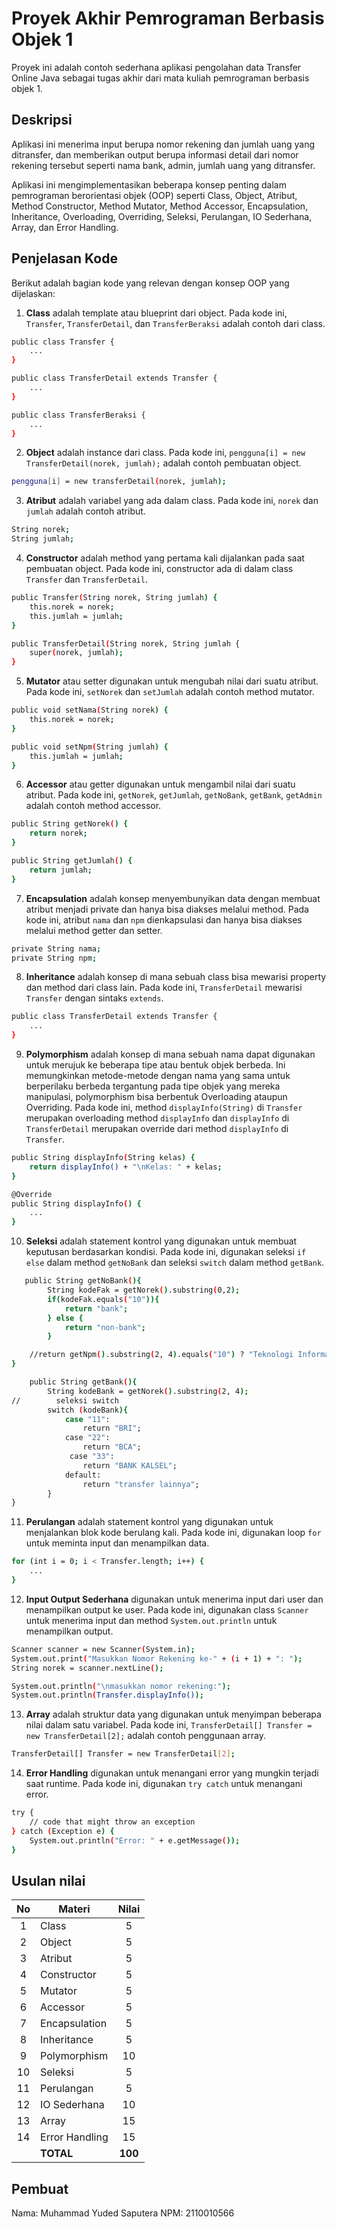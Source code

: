 # Proyek Akhir Pemrograman Berbasis Objek 1

Proyek ini adalah contoh sederhana aplikasi pengolahan data Transfer Online Java sebagai tugas akhir dari mata kuliah pemrograman berbasis objek 1.

## Deskripsi

Aplikasi ini menerima input berupa nomor rekening dan jumlah uang yang ditransfer, dan memberikan output berupa informasi detail dari nomor rekening tersebut seperti nama bank, admin, jumlah uang yang ditransfer.

Aplikasi ini mengimplementasikan beberapa konsep penting dalam pemrograman berorientasi objek (OOP) seperti Class, Object, Atribut, Method Constructor, Method Mutator, Method Accessor, Encapsulation, Inheritance, Overloading, Overriding, Seleksi, Perulangan, IO Sederhana, Array, dan Error Handling.

## Penjelasan Kode

Berikut adalah bagian kode yang relevan dengan konsep OOP yang dijelaskan:

1. **Class** adalah template atau blueprint dari object. Pada kode ini, `Transfer`, `TransferDetail`, dan `TransferBeraksi` adalah contoh dari class.

```bash
public class Transfer {
    ...
}

public class TransferDetail extends Transfer {
    ...
}

public class TransferBeraksi {
    ...
}
```

2. **Object** adalah instance dari class. Pada kode ini, `pengguna[i] = new TransferDetail(norek, jumlah);` adalah contoh pembuatan object.

```bash
pengguna[i] = new transferDetail(norek, jumlah);
```

3. **Atribut** adalah variabel yang ada dalam class. Pada kode ini, `norek` dan `jumlah` adalah contoh atribut.

```bash
String norek;
String jumlah;
```

4. **Constructor** adalah method yang pertama kali dijalankan pada saat pembuatan object. Pada kode ini, constructor ada di dalam class `Transfer` dan `TransferDetail`.

```bash
public Transfer(String norek, String jumlah) {
    this.norek = norek;
    this.jumlah = jumlah;
}

public TransferDetail(String norek, String jumlah {
    super(norek, jumlah);
}
```

5. **Mutator** atau setter digunakan untuk mengubah nilai dari suatu atribut. Pada kode ini, `setNorek` dan `setJumlah` adalah contoh method mutator.

```bash
public void setNama(String norek) {
    this.norek = norek;
}

public void setNpm(String jumlah) {
    this.jumlah = jumlah;
}
```

6. **Accessor** atau getter digunakan untuk mengambil nilai dari suatu atribut. Pada kode ini, `getNorek`, `getJumlah`, `getNoBank`, `getBank`, `getAdmin` adalah contoh method accessor.

```bash
public String getNorek() {
    return norek;
}

public String getJumlah() {
    return jumlah;
}
```

7. **Encapsulation** adalah konsep menyembunyikan data dengan membuat atribut menjadi private dan hanya bisa diakses melalui method. Pada kode ini, atribut `nama` dan `npm` dienkapsulasi dan hanya bisa diakses melalui method getter dan setter.

```bash
private String nama;
private String npm;
```

8. **Inheritance** adalah konsep di mana sebuah class bisa mewarisi property dan method dari class lain. Pada kode ini, `TransferDetail` mewarisi `Transfer` dengan sintaks `extends`.

```bash
public class TransferDetail extends Transfer {
    ...
}
```

9. **Polymorphism** adalah konsep di mana sebuah nama dapat digunakan untuk merujuk ke beberapa tipe atau bentuk objek berbeda. Ini memungkinkan metode-metode dengan nama yang sama untuk berperilaku berbeda tergantung pada tipe objek yang mereka manipulasi, polymorphism bisa berbentuk Overloading ataupun Overriding. Pada kode ini, method `displayInfo(String)` di `Transfer` merupakan overloading method `displayInfo` dan `displayInfo` di `TransferDetail` merupakan override dari method `displayInfo` di `Transfer`.

```bash
public String displayInfo(String kelas) {
    return displayInfo() + "\nKelas: " + kelas;
}

@Override
public String displayInfo() {
    ...
}
```

10. **Seleksi** adalah statement kontrol yang digunakan untuk membuat keputusan berdasarkan kondisi. Pada kode ini, digunakan seleksi `if else` dalam method `getNoBank` dan seleksi `switch` dalam method `getBank`.

```bash
   public String getNoBank(){
        String kodeFak = getNorek().substring(0,2);
        if(kodeFak.equals("10")){
            return "bank";
        } else {
            return "non-bank";
        }

    //return getNpm().substring(2, 4).equals("10") ? "Teknologi Informasi" : "Fakultas lain";
}

    public String getBank(){
        String kodeBank = getNorek().substring(2, 4);
//        seleksi switch
        switch (kodeBank){
            case "11":
                return "BRI";
            case "22":
                return "BCA";
             case "33":
                return "BANK KALSEL";
            default:
                return "transfer lainnya";
        }
}
```

11. **Perulangan** adalah statement kontrol yang digunakan untuk menjalankan blok kode berulang kali. Pada kode ini, digunakan loop `for` untuk meminta input dan menampilkan data.

```bash
for (int i = 0; i < Transfer.length; i++) {
    ...
}
```

12. **Input Output Sederhana** digunakan untuk menerima input dari user dan menampilkan output ke user. Pada kode ini, digunakan class `Scanner` untuk menerima input dan method `System.out.println` untuk menampilkan output.

```bash
Scanner scanner = new Scanner(System.in);
System.out.print("Masukkan Nomor Rekening ke-" + (i + 1) + ": ");
String norek = scanner.nextLine();

System.out.println("\nmasukkan nomor rekening:");
System.out.println(Transfer.displayInfo());
```

13. **Array** adalah struktur data yang digunakan untuk menyimpan beberapa nilai dalam satu variabel. Pada kode ini, `TransferDetail[] Transfer = new TransferDetail[2];` adalah contoh penggunaan array.

```bash
TransferDetail[] Transfer = new TransferDetail[2];
```

14. **Error Handling** digunakan untuk menangani error yang mungkin terjadi saat runtime. Pada kode ini, digunakan `try catch` untuk menangani error.

```bash
try {
    // code that might throw an exception
} catch (Exception e) {
    System.out.println("Error: " + e.getMessage());
}
```

## Usulan nilai

| No  | Materi         |  Nilai  |
| :-: | -------------- | :-----: |
|  1  | Class          |    5    |
|  2  | Object         |    5    |
|  3  | Atribut        |    5    |
|  4  | Constructor    |    5    |
|  5  | Mutator        |    5    |
|  6  | Accessor       |    5    |
|  7  | Encapsulation  |    5    |
|  8  | Inheritance    |    5    |
|  9  | Polymorphism   |   10    |
| 10  | Seleksi        |    5    |
| 11  | Perulangan     |    5    |
| 12  | IO Sederhana   |   10    |
| 13  | Array          |   15    |
| 14  | Error Handling |   15    |
|     | **TOTAL**      | **100** |

## Pembuat

Nama: Muhammad Yuded Saputera
NPM: 2110010566
